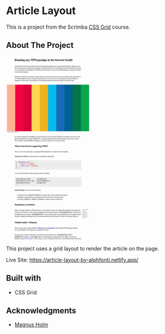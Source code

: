 # Article Layout

This is a project from the Scrimba [CSS Grid](https://scrimba.com/learn/cssgrid/creating-an-article-layout-css-grid-tutorial-cdp76sD) course.

## About The Project

<img src='./screenshot.jpg' alt='Article Layout screenshot' height='500px'/>

This project uses a grid layout to render the article on the page.

Live Site: https://article-layout-by-alphfonti.netlify.app/

## Built with

- CSS Grid

## Acknowledgments

- [Magnus Holm](https://github.com/judofyr)

